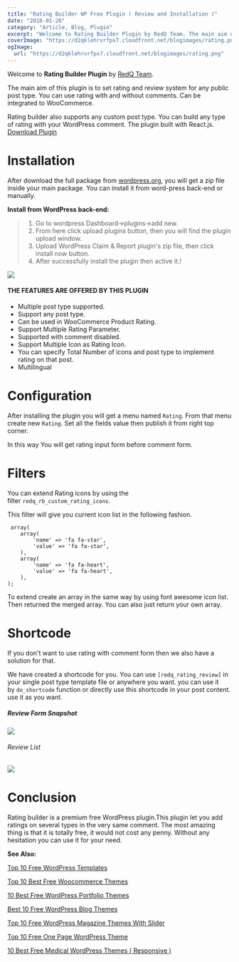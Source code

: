 ```yaml
---
title: "Rating Builder WP Free Plugin ( Review and Installation )"
date: "2018-01-20"
category: "Article, Blog, Plugin"
excerpt: "Welcome to Rating Builder Plugin by RedQ Team. The main aim of this plugin is to set rating and review system for any public post type. You can use rating with and without comments. Can be integrated to WooCommerce. Rating builder also supports any custom post type. You can build any type of rating with"
coverImage: "https://d2qklehrvrfpx7.cloudfront.net/blogimages/rating.png"
ogImage:
  url: "https://d2qklehrvrfpx7.cloudfront.net/blogimages/rating.png"
---
```


Welcome to **Rating Builder Plugin** by [RedQ Team](https://themeforest.net/user/redqteam).

The main aim of this plugin is to set rating and review system for any public post type. You can use rating with and without comments. Can be integrated to WooCommerce.

Rating builder also supports any custom post type. You can build any type of rating with your WordPress comment. The plugin built with React.js.
<a href="https://wordpress.org/plugins/rating-builder/" class="btn">Download Plugin</a>

# Installation

After download the full package from [wordpress.org](https://wordpress.org/plugins/rating-builder/), you will get a zip file inside your main package. You can install it from word-press back-end or manually.

**Install from WordPress back-end:**

> 1. Go to wordpress Dashboard->plugins->add new.
> 2. From here click upload plugins button, then you will find the plugin upload window.
> 3. Upload WordPress Claim & Report plugin's zip file, then click install now button.
> 4. After successfully install the plugin then active it.!

![](https://d2qklehrvrfpx7.cloudfront.net/blogimages/rating1.png)

#### THE FEATURES ARE OFFERED BY THIS PLUGIN

- Multiple post type supported.
- Support any post type.
- Can be used in WooCommerce Product Rating.
- Support Multiple Rating Parameter.
- Supported with comment disabled.
- Support Multiple Icon as Rating Icon.
- You can specify Total Number of icons and post type to implement rating on that post.
- Multilingual

# Configuration

After installing the plugin you will get a menu named `Rating`. From that menu create new `Rating`. Set all the fields value then publish it from right top corner.

In this way You will get rating input form before comment form.

[](https://d2qklehrvrfpx7.cloudfront.net/blogimages/rating2.png)

# Filters

You can extend Rating icons by using the filter `redq_rb_custom_rating_icons`.

This filter will give you current icon list in the following fashion.

```
 array(
    array(
        'name' => 'fa fa-star',
        'value' => 'fa fa-star',
    ),
    array(
        'name' => 'fa fa-heart',
        'value' => 'fa fa-heart',
    ),
);
```

To extend create an array in the same way by using font awesome icon list. Then returned the merged array. You can also just return your own array.

# Shortcode

If you don't want to use rating with comment form then we also have a solution for that.

We have created a shortcode for you. You can use `[redq_rating_review]` in your single post type template file or anywhere you want. you can use it by `do_shortcode` function or directly use this shortcode in your post content. use it as you want.

##### Review Form Snapshot

![](https://d2qklehrvrfpx7.cloudfront.net/blogimages/rating3.png)

###### Review List

![](https://d2qklehrvrfpx7.cloudfront.net/blogimages/rating4.png)

# Conclusion

Rating builder is a premium free WordPress plugin.This plugin let you add ratings on several types in the very same comment. The most amazing thing is that it is totally free, it would not cost any penny. Without any hesitation you can use it for your need.

**See Also:**

[Top 10 Free WordPress Templates](https://redq.io/blog/wordpress-templates-free/)

[Top 10 Best Free Woocommerce Themes](https://redq.io/blog/free-woocommerce-themes/)

[10 Best Free WordPress Portfolio Themes](https://redq.io/blog/free-wordpress-portfolio-themes/)

[Best 10 Free WordPress Blog Themes](https://redq.io/blog/free-wordpress-blog-themes/)

[Top 10 Free WordPress Magazine Themes With Slider](https://redq.io/blog/free-wordpress-magazine-themes-with-slider/)

[Top 10 Free One Page WordPress Theme](https://redq.io/blog/one-page-wordpress-theme-free-download/)

[10 Best Free Medical WordPress Themes ( Responsive )](https://redq.io/blog/free-medical-wordpress-themes/)
